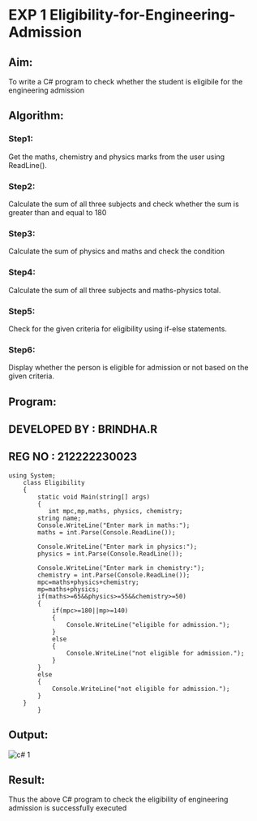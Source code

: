 # EXP 1 Eligibility-for-Engineering-Admission
## Aim:
To write a C# program to check whether the student is eligibile for the engineering admission

## Algorithm:
### Step1: 
Get the maths, chemistry and physics marks from the user using ReadLine().
### Step2: 
Calculate the sum of all three subjects and check whether the sum is greater than and equal to 180

### Step3:
Calculate the sum of physics and maths and check the condition

### Step4:
Calculate the sum of all three subjects and maths-physics total.

### Step5:
Check for the given criteria for eligibility using if-else statements.

### Step6:
Display whether the person is eligible for admission or not based on the given criteria.

## Program:
## DEVELOPED BY : BRINDHA.R
## REG NO : 212222230023
```
using System;
    class Eligibility
    {
        static void Main(string[] args)
        {
           int mpc,mp,maths, physics, chemistry;
        string name;
        Console.WriteLine("Enter mark in maths:");
        maths = int.Parse(Console.ReadLine());

        Console.WriteLine("Enter mark in physics:");
        physics = int.Parse(Console.ReadLine());

        Console.WriteLine("Enter mark in chemistry:");
        chemistry = int.Parse(Console.ReadLine());
        mpc=maths+physics+chemistry;
        mp=maths+physics;
        if(maths>=65&&physics>=55&&chemistry>=50)
        {
            if(mpc>=180||mp>=140)
            {
                Console.WriteLine("eligible for admission.");
            }
            else
            {
                Console.WriteLine("not eligible for admission.");
            }
        }
        else
        {
            Console.WriteLine("not eligible for admission.");
        }
    }
        }
```
## Output:
![c# 1](https://github.com/Brindha77/Eligibility-for-Engineering-Admission/assets/118889143/45ebc7dc-212f-4861-a8a5-617b35cf018f)


## Result:
Thus the above C# program to check the eligibility of engineering admission is successfully executed


